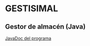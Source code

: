 # GESTISIMAL
## Gestor de almacén (Java)

[JavaDoc del programa](https://fcojavierglez.github.io/Gestisimal-Almacen_Java/)